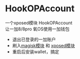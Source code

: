 # HookOPAccount
一个xposed模块 HookOPAccount  
让一加8/8pro 氧OS使用一加钱包

* 退出已登录的一加账户
* 刷入[magisk模块](https://github.com/kiritoxkiriko/HookOPAccount/releases/download/1.2/OOSCNAccount.zip) 和 [xposed模块](https://github.com/kiritoxkiriko/HookOPAccount/releases/download/1.2/HookOPAccount.apk)
* 重启后安装wallet，搞定





